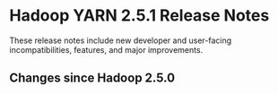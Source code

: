 # Hadoop YARN 2.5.1 Release Notes

These release notes include new developer and user-facing incompatibilities, features, and major improvements.

## Changes since Hadoop 2.5.0



